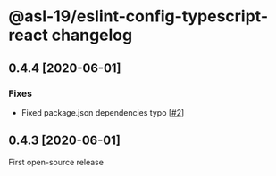 # @asl-19/eslint-config-typescript-react changelog

## 0.4.4 [2020-06-01]

### Fixes

* Fixed package.json dependencies typo [[#2](https://github.com/ASL-19/eslint-config-typescript-react/pull/2)]

## 0.4.3 [2020-06-01]

First open-source release
